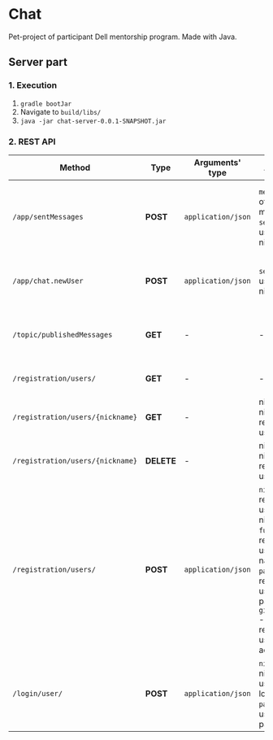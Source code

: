 # Chat
Pet-project of participant Dell mentorship program. Made with Java. 


## Server part


### 1. Execution
1. ```gradle bootJar```
2. Navigate to ```build/libs/```
3. ```java -jar chat-server-0.0.1-SNAPSHOT.jar```

### 2. REST API 
| Method | Type | Arguments' type | Arguments | Description |
| --- | --- | --- | --- | --- |
| `/app/sentMessages` | **POST** | `application/json` | `message` - text of user's message, `sender` - user's nickname |  Server receives chat message from registered user |
| `/app/chat.newUser` | **POST** | `application/json` | `sender` - user's nickname |  Server registers user by specified name |
| `/topic/publishedMessages` | **GET** | - | - | Server posts messages, received from clients |
| `/registration/users/` | **GET** | - | - | Get all registered users |
| `/registration/users/{nickname}`| **GET** | - | nickname - nickname of registered user | Get user by specialized nickname |
| `/registration/users/{nickname}` | **DELETE** | - | nickname - nickname of registered user | Delete user by specialized nickname |
| `/registration/users/` | **POST** | `application/json` | `nickname` - registering user's nickname, `fullName` - registering user's full name, `password` - registering user's password, `gitHubAccount` - link to the registering user's gitHub account | Register user with given metadata |
| `/login/user/` | **POST** | `application/json` | `nickname` - nickname of user want to log in, `password` - user's password | Log in user with specialized metadata |
